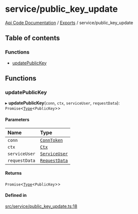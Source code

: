 # service/public\_key\_update
 
[Api Code Documentation](../README.md) / [Exports](../modules.md) / service/public\_key\_update

## Table of contents

### Functions

- [updatePublicKey](service_public_key_update.md#updatepublickey)

## Functions

### updatePublicKey

▸ **updatePublicKey**(`conn`, `ctx`, `serviceUser`, `requestData`): `Promise`\<[`Type`](result.md#type)\<`PublicKey`\>\>

#### Parameters

| Name | Type |
| :------ | :------ |
| `conn` | [`ConnToken`](service_conn.md#conntoken) |
| `ctx` | [`Ctx`](../interfaces/lib_ctx.Ctx.md) |
| `serviceUser` | [`ServiceUser`](../interfaces/service_domain_organization_service_user.ServiceUser.md) |
| `requestData` | [`RequestData`](../interfaces/service_domain_organization_public_key_update.RequestData.md) |

#### Returns

`Promise`\<[`Type`](result.md#type)\<`PublicKey`\>\>

#### Defined in

[src/service/public_key_update.ts:18](https://github.com/openkfw/TruBudget/blob/3b9e793/api/src/service/public_key_update.ts#L18)
